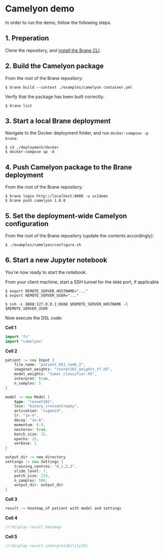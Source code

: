 # Camelyon demo
In order to run the demo, follow the following steps.

## 1. Preperation
Clone the repository, and [install the Brane CLI](https://onnovalkering.github.io/brane/installation).

## 2. Build the Camelyon package
From the root of the Brane repository:
```shell
$ brane build --context ./examples/camelyon container.yml
```

Verify that the package has been built correctly:
```shell
$ brane list
```

## 3. Start a local Brane deployment
Navigate to the Docker deployment folder, and run `docker-compose -p brane`.
```shell
$ cd ./deployment/docker
$ docker-compose up -d
```

## 4. Push Camelyon package to the Brane deployment
From the root of the Brane repository:
```shell
$ brane login http://localhost:8080 -u uc1demo
$ brane push camelyon 1.0.0
```

## 5. Set the deployment-wide Camelyon configuration
From the root of the Brane repository (update the contents accordingly):
```shell
$ ./examples/camelyon/configure.sh
```

## 6. Start a new Jupyter notebook
You're now ready to start the notebook. 

From your client machine, start a SSH tunnel for the `8888` port, if applicable 
```shell
$ export REMOTE_SERVER_HOSTNAME="..."
$ export REMOTE_SERVER_USER="..."

$ ssh -L 8888:127.0.0.1:8888 $REMOTE_SERVER_HOSTNAME -l $REMOTE_SERVER_USER
```

Now execute the DSL code:

__Cell 1__
```go
import "fs"
import "camelyon"
```

__Cell 2__
```go
patient := new Input {
    file_name: "patient_051_node_2",
    imagenet_weights: "resnet101_weights_tf.h5",
    model_weights: "tumor_classifier.h5",
    interpret: true,
    n_samples: 5
}

model := new Model {
    type: "resnet101",
    loss: "binary_crossentrophy",
    activation: "sigmoid",
    lr: "1e-4",
    decay: "1e-6",
    momentum: 0.9,
    nesterov: true,
    batch_size: 32,
    epochs: 15,
    verbose: 1
}

output_dir := new_directory
settings := new Settings {
    training_centres: "0,1,2,3",
    slide_level: 7,
    patch_size: 224,
    n_samples: 500,
    output_dir: output_dir
}
```

__Cell 3__
```go
result := heatmap_of patient with model and settings
```

__Cell 4__
```go
//!display result.heatmap
```

__Cell 5__
```go
//!display result.interpretability[0]
```
